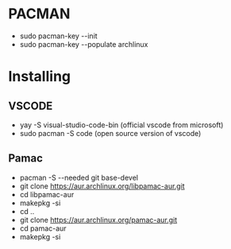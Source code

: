 # PACMAN
- sudo pacman-key --init
- sudo pacman-key --populate archlinux

# Installing

## VSCODE
- yay -S visual-studio-code-bin (official vscode from microsoft)
- sudo pacman -S code (open source version of vscode)

## Pamac
- pacman -S --needed git base-devel
- git clone https://aur.archlinux.org/libpamac-aur.git
- cd libpamac-aur
- makepkg -si
- cd ..
- git clone https://aur.archlinux.org/pamac-aur.git
- cd pamac-aur
- makepkg -si
